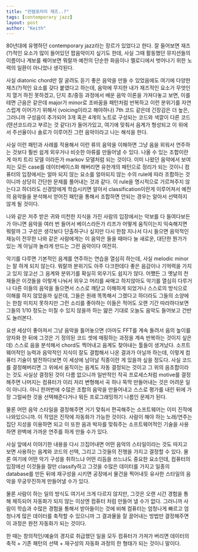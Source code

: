 ```yaml
---
title: "컨템포러리 재즈..?"
tags: [contemporary jazz]
layout: post
author: "Keith"
---
```


80년대에 유행하던 contemporary jazz라는 장르가 있었다고 한다. 잘 들어보면 재즈(?)적인 요소가 많이 들어있던 팝음악이지 싶기도 한데, 사실 그때 활동했던 뮤지션들의 이름이나 계보를 꿰어보면 뭐랄까 예전의 단순한 화음이나 멜로디에서 벗어나기 위한 노력의 일환이 아니었나 생각된다.

사실 diatonic chord만 잘 굴려도 듣기 좋은 음악을 만들 수 있었음에도 여기에 다양한 재즈(?)적인 요소를 갖다 붙였다고 하는데, 음악에 무지한 내가 재즈적인 요소가 무엇인지 열거 하진 못하겠고, 단지 초/중등 과정에서 배운 음악 이론을 가져다놓고 보면, 이를테면 근음은 같은데 major가 minor로 조바꿈을 패턴처럼 반복하고 이런 분위기를 자연스럽게 이어가기 위해서 (voicing이라고 해야하나) 7th 코드 같은데 긴장감은 더 높은, 그러니까 구성음이 추가되어 3개 혹은 4개의 노트로 구성되는 코드와 색깔이 다른 코드 (텐션코드라고 부르는 것 같다)가 들어가있고, 여기에 맞춰서 음계가 형성되고 이 위에서 주선율이나 솔로가 이루어진 그런 음악이라고 나는 해석을 한다.

사실 이런 패턴과 사례를 적용해서 이런 류의 음악을 이해하면 그냥 음을 외워서 연주하는 것보다 훨씬 쉽게 외우거나 비슷한 아류를 만들어낼 수 있다. 나올 수 있는 조합이란 게 마치 트리 모델 이라든가 markov 모델처럼 되는 것이다. 이미 나왔던 음악에서 보여지는 모든 case를 데이터베이스화 해버리면 유한개의 패턴으로 정리가 되는 것이니 컴퓨터의 입장에서는 얼마 되지 않는 요소를 얼마되지 않는 수의 rule에 따라 조합하는 것이니까 상당히 간단한 문제를 풀어내는 것과 같다. 이 rule을 명시적으로 가르쳐주지 않는다고 하더라도 신경망에게 학습시키면 알아서 classification이란게 이루어져서 예전의 음악들을 분석해서 얻어진 패턴을 통해서 조합하면 안되는 경우는 알아서 선택하지 않게 될 것이다.

나와 같은 저주 받은 귀와 미천한 지식을 가진 사람의 입장에서는 악보를 다 들여다보든가 아니면 음악을 여러 번 들어서 베이스라든가 리프가 어떻게 움직이는지 익숙해지면 뭐랄까 그 구성은 생각보다 단촐하구나 싶지만 다시 한참 지나서 다시 들으면 음악적인 재능이 전무한 나와 같은 사람에게는 이 음악은 들을 때마다 늘 새로운, 대단한 뭔가가 있는 게 아닐까 놀라게 만드는 그런 음악이다 여전히.

악기를 다루면 기본적인 음계를 연주하는 연습을 열심히 하는데, 사실 melodic minor는 잘 하게 되지 않는다. 뭐랄까 분위기도 아주 다크한데다 좋은 음감이나 기억력을 가지고 있지 않고선 그 음계와 분위기를 확실히 외우기도 쉽지가 않다. 어쨌든 그 옛날의 천재들은 이것들을 이렇게 나눠서 외우고 머리를 싸매고 하지않아도 악기를 열심히 다루거나 다른 이들의 음악을 들으면서 스스로 깨닫고 이해하게 되었거나 스스로의 방식으로 이해를 하지 않았을까 싶은데, 그들은 원래 똑똑해서 그랬다고 하더라도 그들의 소양에는 한참 미치지 못하지만 그런 소리를 좋아하는 이들은 적어도 오랜 기간 따라하다보면 그들의 1/10 정도는 미칠 수 있지 않을까 하는 얊은 기대로 오늘도 음악도 들어보고 건반도 눌러본다.

요샌 세상이 좋아져서 그냥 음악을 틀어놓으면 (아마도 FFT를 계속 돌려서 음의 높이를 양자화 한 뒤에 그것은 기 정의된 코드 셋에 매핑하는 과정을 계속 반복하는 것이지 싶은데) 스스로 음을 분석해서 chord도 찍어내고 음계도 찾아내는 툴들이 생겨났다. 소프트웨어적인 능력과 음악적인 지식이 잘도 결합해서 나온 결과가 아닐까 하는데, 이렇게 컴퓨터 기술이 발전하다보면 이 세상에 남아날 직종이란 게 있을까 싶을 정도다. 사실 코드를 결정해버리면 그 위에서 움직이는 음계도 자동 결정되는 것이고 그 위의 음조합이라는 것도 사실상 결정된 것이 다름 없으니까 일반적인 작곡 프로세스처럼 motive를 결정해주면 나머지는 컴퓨터가 이리 저리 변형해서 곡 하나 뚝딱 만들어내는 것은 어려운 일이 아니다. 아니 한꺼번에 수많은 조합의 음악을 만들어내고 스스로 평가를 내린 뒤에 가장 그럴싸한 것을 선택해준다거나 뭐든 프로그래밍하기 나름인 문제가 된다.

물론 어떤 음악 스타일을 결정해주면 거기 맞춰서 편곡해주는 소프트웨어는 이미 진작에 나와있으니까. 이 작업은 진작에 자동화가 가능한 것이다. 사람이 해야 하는 노래/연주는 집단 지성을 이용하면 되고 이 또한 음과 박자를 맞춰주는 소프트웨어적인 기술을 사용하면 완벽에 가까운 연주를 하게 만들 수가 있다.

사실 앞에서 이야기한 내용을 다시 끄집어내면 어떤 음악의 스타일이라는 것도 따지고 보면 사용하는 음계와 코드의 선택, 그리고 그것들의 진행을 가지고 결정할 수 있다. 물론 여기에 어떤 악기 구성을 취하느냐 어떤 리듬을 쓰느냐도 중요한 요소인데, 컴퓨터의 입장에선 이것들을 잘만 classify하고 그것을 수많은 데이터를 가지고 일종의 database를 만든 뒤에 재구성을 시키면 공장에서 물건을 찍어내듯 유사한 스타일의 음악을 무궁무진하게 만들어낼 수가 있다.

물론 사람이 하는 일의 방식도 여기서 크게 다르지 않지만, 그것은 오랜 시간 경험을 통해 체득되어 자동화가 되지 않는 이상엔 컴퓨터 처럼 만들어 낼 수가 없다. 그러니까 사람이 학습과 수많은 경험을 통해서 받아들이는 것에 비해 컴퓨터는 엄청나게 빠르고 엄청나게 많은 데이터를 축적할 수 있으니까 그 결과물을 잘 끌어내는 방법만 결정해주면 이 과정은 완전 자동화가 되는 것이다.

한 때는 창의적인/예술의 경지로 취급했던 일을 모두 컴퓨터가 가져가 버리면 데이터의 축적 + 기존 패턴의 선택 + 재구성의 자동화 과정의 한 형태가 되는 것이니 말이다. 
